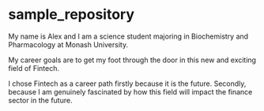 # sample_repository
My name is Alex and I am a science student majoring in Biochemistry and Pharmacology at Monash University.

My career goals are to get my foot through the door in this new and exciting field of Fintech.

I chose Fintech as a career path firstly because it is the future. Secondly, because I am genuinely fascinated by how this field will impact the finance sector in the future.

